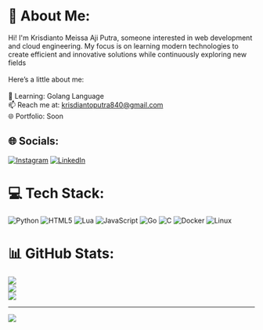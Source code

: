 # 💫 About Me:
Hi! I'm Krisdianto Meissa Aji Putra, someone interested in web development and cloud engineering. My focus is on learning modern technologies to create efficient and innovative solutions while continuously exploring new fields<br><br>Here’s a little about me:<br><br>🌱 Learning: Golang Language<br>📫 Reach me at: krisdiantoputra840@gmail.com<br>🌐 Portfolio: Soon


## 🌐 Socials:
[![Instagram](https://img.shields.io/badge/Instagram-%23E4405F.svg?logo=Instagram&logoColor=white)](https://instagram.com/@krizsx._) [![LinkedIn](https://img.shields.io/badge/LinkedIn-%230077B5.svg?logo=linkedin&logoColor=white)](https://linkedin.com/in/https://www.linkedin.com/in/krisdianto-putra-812981344?utm_source=share&utm_campaign=share_via&utm_content=profile&utm_medium=android_app) 

# 💻 Tech Stack:
![Python](https://img.shields.io/badge/python-3670A0?style=for-the-badge&logo=python&logoColor=ffdd54) ![HTML5](https://img.shields.io/badge/html5-%23E34F26.svg?style=for-the-badge&logo=html5&logoColor=white) ![Lua](https://img.shields.io/badge/lua-%232C2D72.svg?style=for-the-badge&logo=lua&logoColor=white) ![JavaScript](https://img.shields.io/badge/javascript-%23323330.svg?style=for-the-badge&logo=javascript&logoColor=%23F7DF1E) ![Go](https://img.shields.io/badge/go-%2300ADD8.svg?style=for-the-badge&logo=go&logoColor=white) ![C](https://img.shields.io/badge/c-%2300599C.svg?style=for-the-badge&logo=c&logoColor=white) ![Docker](https://img.shields.io/badge/docker-%230db7ed.svg?style=for-the-badge&logo=docker&logoColor=white)
<img src="https://img.shields.io/badge/Linux-FCC624?style=for-the-badge&logo=linux&logoColor=black" alt="Linux" />
# 📊 GitHub Stats:
![](https://github-readme-stats.vercel.app/api?username=KrisdiantoPutra&theme=dark&hide_border=false&include_all_commits=false&count_private=false)<br/>
![](https://github-readme-streak-stats.herokuapp.com/?user=KrisdiantoPutra&theme=dark&hide_border=false)<br/>
![](https://github-readme-stats.vercel.app/api/top-langs/?username=KrisdiantoPutra&theme=dark&hide_border=false&include_all_commits=false&count_private=false&layout=compact)

---
[![](https://visitcount.itsvg.in/api?id=KrisdiantoPutra&icon=0&color=0)](https://visitcount.itsvg.in)

<!-- Proudly created with GPRM ( https://gprm.itsvg.in ) -->
